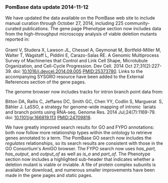 ### PomBase data update 2014-11-12

We have updated the data available on the PomBase web site to include
manual curation through October 27, 2014, including 225
community-curated publications. The gene page Phenotype section now
includes data from the high-throughput microscopy analysis of viable
deletion mutants reported in:\
\
Graml V, Studera X, Lawson JL, Chessel A, Geymonat M, Bortfeld-Miller M,
Walter T, Wagstaff L, Piddini E, Carazo-Salas RE. A Genomic Multiprocess
Survey of Machineries that Control and Link Cell Shape, Microtubule
Organization, and Cell-Cycle Progression. Dev Cell. 2014 Oct
27;31(2):227-39. doi:
[10.1016/j.devcel.2014.09.005](http://dx.doi.org/10.1016/j.devcel.2014.09.005)
[PMID:25373780](http://www.ncbi.nlm.nih.gov/pubmed/?term=25373780).
Links to the accompanying SYSGRO resource have been added to the
External References section of the gene pages.

The genome browser now includes tracks for intron branch point data
from:

Bitton DA, Rallis C, Jeffares DC, Smith GC, Chen YY, Codlin S,
Marguerat  S, Bähler J. LaSSO, a strategy for genome-wide mapping of
intronic  lariats and branch points using RNA-seq. Genome Res. 2014
Jul;24(7):1169-79. doi:
[10.1101/gr.166819.113](http://dx.doi.org/10.1101/gr.166819.113)
[PMID:24709818](http://www.ncbi.nlm.nih.gov/pubmed/?term=24709818).

We have greatly improved search results for GO and FYPO annotations:
both now follow more relationship types within the ontology to retrieve
genes annotated to a term. The PomBase GO search now includes the
*regulates* relationships, so its search results are consistent with
those in the GO Consortium's AmiGO browser. The FYPO search now uses
*has\_part,* *has\_output*, and *output\_of* as well as *is\_a* and
*part\_of*. The Phenotype section now includes a highlighted sub-header
that indicates whether a deletion mutant is viable or inviable. A file
of protein complex subunits is available for download, and numerous
smaller improvements have been made in the gene pages and static pages.
